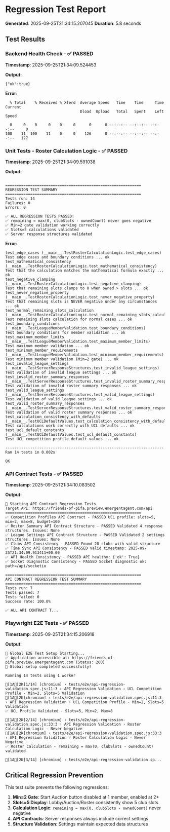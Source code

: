 # Regression Test Report

**Generated**: 2025-09-25T21:34:15.207045
**Duration**: 5.8 seconds

## Test Results

### Backend Health Check - ✅ PASSED
**Timestamp**: 2025-09-25T21:34:09.524453

**Output:**
```
{"ok":true}
```

**Error:**
```
  % Total    % Received % Xferd  Average Speed   Time    Time     Time  Current
                                 Dload  Upload   Total   Spent    Left  Speed

  0     0    0     0    0     0      0      0 --:--:-- --:--:-- --:--:--     0
100    11  100    11    0     0    126      0 --:--:-- --:--:-- --:--:--   127

```

### Unit Tests - Roster Calculation Logic - ✅ PASSED
**Timestamp**: 2025-09-25T21:34:09.591038

**Output:**
```

============================================================
REGRESSION TEST SUMMARY
============================================================
Tests run: 14
Failures: 0
Errors: 0

✅ ALL REGRESSION TESTS PASSED!
✅ remaining = max(0, clubSlots - ownedCount) never goes negative
✅ Min=2 gate validation working correctly
✅ Slots=5 calculations validated
✅ Server response structures validated

```

**Error:**
```
test_edge_cases (__main__.TestRosterCalculationLogic.test_edge_cases)
Test edge cases and boundary conditions ... ok
test_mathematical_consistency (__main__.TestRosterCalculationLogic.test_mathematical_consistency)
Test that the calculation matches the mathematical formula exactly ... ok
test_negative_clamping (__main__.TestRosterCalculationLogic.test_negative_clamping)
Test that remaining slots clamps to 0 when owned > slots ... ok
test_never_negative_property (__main__.TestRosterCalculationLogic.test_never_negative_property)
Test that remaining slots is NEVER negative under any circumstances ... ok
test_normal_remaining_slots_calculation (__main__.TestRosterCalculationLogic.test_normal_remaining_slots_calculation)
Test remaining slots calculation for normal cases ... ok
test_boundary_conditions (__main__.TestLeagueMemberValidation.test_boundary_conditions)
Test boundary conditions for member validation ... ok
test_maximum_member_limits (__main__.TestLeagueMemberValidation.test_maximum_member_limits)
Test maximum member validation ... ok
test_minimum_member_requirements (__main__.TestLeagueMemberValidation.test_minimum_member_requirements)
Test minimum member validation (Min=2 gate) ... ok
test_invalid_league_settings (__main__.TestServerResponseStructures.test_invalid_league_settings)
Test validation of invalid league settings ... ok
test_invalid_roster_summary_responses (__main__.TestServerResponseStructures.test_invalid_roster_summary_responses)
Test validation of invalid roster summary responses ... ok
test_valid_league_settings (__main__.TestServerResponseStructures.test_valid_league_settings)
Test validation of valid league settings ... ok
test_valid_roster_summary_responses (__main__.TestServerResponseStructures.test_valid_roster_summary_responses)
Test validation of valid roster summary responses ... ok
test_calculation_consistency_with_defaults (__main__.TestUCLDefaultValues.test_calculation_consistency_with_defaults)
Test calculations work correctly with UCL defaults ... ok
test_ucl_default_constants (__main__.TestUCLDefaultValues.test_ucl_default_constants)
Test UCL competition profile default values ... ok

----------------------------------------------------------------------
Ran 14 tests in 0.002s

OK

```

### API Contract Tests - ✅ PASSED
**Timestamp**: 2025-09-25T21:34:10.083502

**Output:**
```
🧪 Starting API Contract Regression Tests
Target API: https://friends-of-pifa.preview.emergentagent.com/api
============================================================
✅ Competition Profiles API Contract - PASSED UCL profile: slots=5, min=2, max=8, budget=100
✅ Roster Summary API Contract Structure - PASSED Validated 4 response structures. Issues: None
✅ League Settings API Contract Structure - PASSED Validated 2 settings structures. Issues: None
✅ Clubs API Consistency - PASSED Found 28 clubs with valid structure
✅ Time Sync API Consistency - PASSED Valid timestamp: 2025-09-25T21:34:09.913411+00:00
✅ API Health Consistency - PASSED API healthy: {'ok': True}
✅ Socket Diagnostic Consistency - PASSED Socket diagnostic ok: path=/api/socketio

============================================================
API CONTRACT REGRESSION TEST SUMMARY
============================================================
Tests run: 7
Tests passed: 7
Tests failed: 0
Success rate: 100.0%

✅ ALL API CONTRACT T...

```

### Playwright E2E Tests - ✅ PASSED
**Timestamp**: 2025-09-25T21:34:15.206918

**Output:**
```
🚀 Global E2E Test Setup Starting...
✅ Application accessible at: https://friends-of-pifa.preview.emergentagent.com (Status: 200)
🎉 Global setup completed successfully!

Running 14 tests using 1 worker

[1A[2K[1/14] [chromium] › tests/e2e/api-regression-validation.spec.js:11:3 › API Regression Validation › UCL Competition Profile - Min=2, Slots=5 Validation
[1A[2K[chromium] › tests/e2e/api-regression-validation.spec.js:11:3 › API Regression Validation › UCL Competition Profile - Min=2, Slots=5 Validation
✅ UCL Profile Validated - Slots=5, Min=2, Max=8

[1A[2K[2/14] [chromium] › tests/e2e/api-regression-validation.spec.js:33:3 › API Regression Validation › Roster Calculation Logic - Never Negative
[1A[2K[chromium] › tests/e2e/api-regression-validation.spec.js:33:3 › API Regression Validation › Roster Calculation Logic - Never Negative
✅ Roster Calculation - remaining = max(0, clubSlots - ownedCount) validated

[1A[2K[3/14] [chromium] › tests/e2e/api-regression-validation.sp...

```

## Critical Regression Prevention

This test suite prevents the following regressions:

1. **Min=2 Gate**: Start Auction button disabled at 1 member, enabled at 2+
2. **Slots=5 Display**: Lobby/Auction/Roster consistently show 5 club slots
3. **Calculation Logic**: `remaining = max(0, clubSlots - ownedCount)` never negative
4. **API Contracts**: Server responses always include correct settings
5. **Structure Validation**: Settings maintain expected data structures

